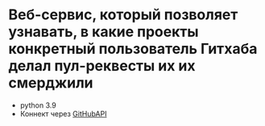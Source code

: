 # Веб-сервис, который позволяет узнавать, в какие проекты конкретный пользователь Гитхаба делал пул-реквесты их их смерджили
* python 3.9
* Коннект через [GitHubAPI](https://docs.github.com/en/rest) 


